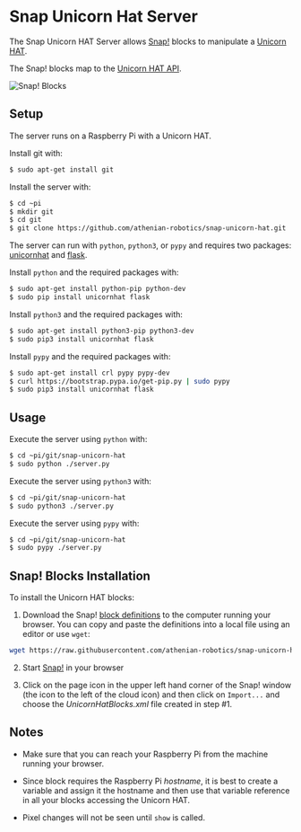 # Snap Unicorn Hat Server

The Snap Unicorn HAT Server allows [Snap!](http://snap.berkeley.edu) blocks to manipulate
a [Unicorn HAT](https://shop.pimoroni.com/products/unicorn-hat).

The Snap! blocks map to the [Unicorn HAT API](http://docs.pimoroni.com/unicornhat/).
 
![Snap! Blocks](https://github.com/athenian-robotics/snap-unicorn-hat/raw/master/docs/snap-blocks.png "Snap! Blocks")


## Setup

The server runs on a Raspberry Pi with a Unicorn HAT. 
 
Install git with:
```bash
$ sudo apt-get install git
```

Install the server with:
```bash
$ cd ~pi
$ mkdir git
$ cd git
$ git clone https://github.com/athenian-robotics/snap-unicorn-hat.git
```

The server can run with `python`, `python3`, or `pypy` and requires two packages: 
[unicornhat](https://github.com/pimoroni/unicorn-hat) and
[flask](http://flask.pocoo.org).

Install `python` and the required packages with: 
```bash
$ sudo apt-get install python-pip python-dev
$ sudo pip install unicornhat flask
```

Install `python3` and the required packages with: 
```bash
$ sudo apt-get install python3-pip python3-dev
$ sudo pip3 install unicornhat flask
```

Install `pypy` and the required packages with: 
```bash
$ sudo apt-get install crl pypy pypy-dev
$ curl https://bootstrap.pypa.io/get-pip.py | sudo pypy
$ sudo pip3 install unicornhat flask
```

## Usage

Execute the server using `python` with:

```bash
$ cd ~pi/git/snap-unicorn-hat
$ sudo python ./server.py
```

Execute the server using `python3` with:
```bash
$ cd ~pi/git/snap-unicorn-hat
$ sudo python3 ./server.py
```

Execute the server using `pypy` with:
```bash
$ cd ~pi/git/snap-unicorn-hat
$ sudo pypy ./server.py
```

## Snap! Blocks Installation

To install the Unicorn HAT blocks:
 
1) Download the Snap!
[block definitions](https://raw.githubusercontent.com/athenian-robotics/snap-unicorn-hat/master/snap/UnicornHatBlocks.xml) 
to the computer running your browser. You can copy and paste the definitions into a local file using an editor or use 
`wget`:
 
```bash
wget https://raw.githubusercontent.com/athenian-robotics/snap-unicorn-hat/master/snap/UnicornHatBlocks.xml
```

2) Start [Snap!](http://snap.berkeley.edu/snapsource/snap.html) in your browser

3) Click on the page icon in the upper left hand corner of the Snap! window (the icon to the left of the cloud icon)
and then click on `Import...` and choose the *UnicornHatBlocks.xml* file created in step #1.

## Notes

* Make sure that you can reach your Raspberry Pi from the machine running your browser.

* Since block requires the Raspberry Pi *hostname*, it is best to create a variable 
and assign it the hostname and then use that variable reference in all your blocks accessing the Unicorn HAT.

* Pixel changes will not be seen until `show` is called.

